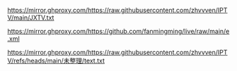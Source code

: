 https://mirror.ghproxy.com/https://raw.githubusercontent.com/zhvvven/IPTV/main/JXTV.txt

https://mirror.ghproxy.com/https://github.com/fanmingming/live/raw/main/e.xml

https://mirror.ghproxy.com/https://raw.githubusercontent.com/zhvvven/IPTV/refs/heads/main/未整理/text.txt
